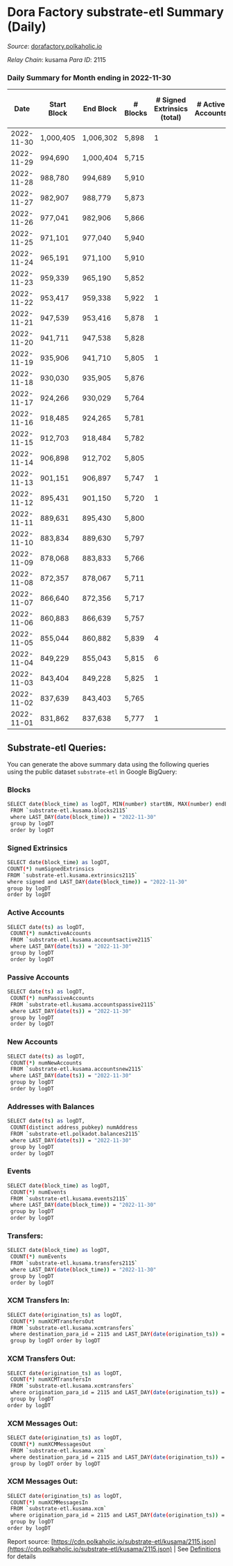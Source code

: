 # Dora Factory substrate-etl Summary (Daily)

_Source_: [dorafactory.polkaholic.io](https://dorafactory.polkaholic.io)

*Relay Chain*: kusama
*Para ID*: 2115



### Daily Summary for Month ending in 2022-11-30


| Date | Start Block | End Block | # Blocks | # Signed Extrinsics (total) | # Active Accounts | # Passive | # New | # Addresses with Balances | # Events | # Transfers | # XCM Transfers In | # XCM Transfers Out | # XCM In | # XCM Out | Issues | 
| ---- | ----------- | --------- | -------- | --------------------------- | ----------------- | --------- | ----- | ------------------------- | -------- | ----------- | ------------------ | ------------------- | -------- | --------- | ------ |
| 2022-11-30 | 1,000,405 | 1,006,302 | 5,898 | 1 |  |  |  | 373 | 11,808 | 1  |   |   |  |  |  |
| 2022-11-29 | 994,690 | 1,000,404 | 5,715 |  |  |  |  | 373 | 11,433 |   |   |   |  |  |  |
| 2022-11-28 | 988,780 | 994,689 | 5,910 |  |  |  |  | 373 | 11,823 |   |   |   |  |  |  |
| 2022-11-27 | 982,907 | 988,779 | 5,873 |  |  |  |  | 373 | 11,749 |   |   |   |  |  |  |
| 2022-11-26 | 977,041 | 982,906 | 5,866 |  |  |  |  |  | 11,736 |   |   |   |  |  |  |
| 2022-11-25 | 971,101 | 977,040 | 5,940 |  |  |  |  | 373 | 11,883 |   |   |   |  |  |  |
| 2022-11-24 | 965,191 | 971,100 | 5,910 |  |  |  |  | 373 | 11,823 |   |   |   |  |  |  |
| 2022-11-23 | 959,339 | 965,190 | 5,852 |  |  |  |  | 373 | 11,708 |   |   |   |  |  |  |
| 2022-11-22 | 953,417 | 959,338 | 5,922 | 1 |  |  |  |  | 11,854 | 1  |   |   |  |  |  |
| 2022-11-21 | 947,539 | 953,416 | 5,878 | 1 |  |  |  |  | 11,766 | 1  |   |   |  |  |  |
| 2022-11-20 | 941,711 | 947,538 | 5,828 |  |  |  |  |  | 11,659 |   |   |   |  |  |  |
| 2022-11-19 | 935,906 | 941,710 | 5,805 | 1 |  |  |  |  | 11,621 | 1  |   |   |  |  |  |
| 2022-11-18 | 930,030 | 935,905 | 5,876 |  |  |  |  |  | 11,755 |   |   |   |  |  |  |
| 2022-11-17 | 924,266 | 930,029 | 5,764 |  |  |  |  |  | 11,531 |   |   |   |  |  |  |
| 2022-11-16 | 918,485 | 924,265 | 5,781 |  |  |  |  | 373 | 11,565 |   |   |   |  |  |  |
| 2022-11-15 | 912,703 | 918,484 | 5,782 |  |  |  |  |  | 11,567 |   |   |   |  |  |  |
| 2022-11-14 | 906,898 | 912,702 | 5,805 |  |  |  |  | 373 | 11,614 |   |   |   |  |  |  |
| 2022-11-13 | 901,151 | 906,897 | 5,747 | 1 |  |  |  |  | 11,504 | 1  |   |   |  |  |  |
| 2022-11-12 | 895,431 | 901,150 | 5,720 | 1 |  |  |  |  | 11,450 | 1  |   |   |  |  |  |
| 2022-11-11 | 889,631 | 895,430 | 5,800 |  |  |  |  |  | 11,603 |   |   |   |  |  |  |
| 2022-11-10 | 883,834 | 889,630 | 5,797 |  |  |  |  |  | 11,597 |   |   |   |  |  |  |
| 2022-11-09 | 878,068 | 883,833 | 5,766 |  |  |  |  |  | 11,536 |   |   |   |  |  |  |
| 2022-11-08 | 872,357 | 878,067 | 5,711 |  |  |  |  |  | 11,425 |   |   |   |  |  |  |
| 2022-11-07 | 866,640 | 872,356 | 5,717 |  |  |  |  |  | 11,437 |   |   |   |  |  |  |
| 2022-11-06 | 860,883 | 866,639 | 5,757 |  |  |  |  |  | 11,517 |   |   |   |  |  |  |
| 2022-11-05 | 855,044 | 860,882 | 5,839 | 4 |  |  |  | 373 | 11,709 | 4  |   |   |  |  |  |
| 2022-11-04 | 849,229 | 855,043 | 5,815 | 6 |  |  |  | 373 | 11,670 | 4  |   |   |  |  |  |
| 2022-11-03 | 843,404 | 849,228 | 5,825 | 1 |  |  |  | 373 | 11,660 | 1  |   |   |  |  |  |
| 2022-11-02 | 837,639 | 843,403 | 5,765 |  |  |  |  |  | 11,533 |   |   |   |  |  |  |
| 2022-11-01 | 831,862 | 837,638 | 5,777 | 1 |  |  |  | 373 | 11,564 | 1  |   |   |  |  |  |

## Substrate-etl Queries:
You can generate the above summary data using the following queries using the public dataset `substrate-etl` in Google BigQuery:

### Blocks
```bash
SELECT date(block_time) as logDT, MIN(number) startBN, MAX(number) endBN, COUNT(*) numBlocks 
 FROM `substrate-etl.kusama.blocks2115`  
 where LAST_DAY(date(block_time)) = "2022-11-30" 
 group by logDT 
 order by logDT
```

### Signed Extrinsics
```bash
SELECT date(block_time) as logDT, 
COUNT(*) numSignedExtrinsics 
FROM `substrate-etl.kusama.extrinsics2115`  
where signed and LAST_DAY(date(block_time)) = "2022-11-30" 
group by logDT 
order by logDT
```

### Active Accounts
```bash
SELECT date(ts) as logDT, 
 COUNT(*) numActiveAccounts 
 FROM `substrate-etl.kusama.accountsactive2115` 
 where LAST_DAY(date(ts)) = "2022-11-30" 
 group by logDT 
 order by logDT
```

### Passive Accounts
```bash
SELECT date(ts) as logDT, 
 COUNT(*) numPassiveAccounts 
 FROM `substrate-etl.kusama.accountspassive2115` 
 where LAST_DAY(date(ts)) = "2022-11-30" 
 group by logDT 
 order by logDT
```

### New Accounts
```bash
SELECT date(ts) as logDT, 
 COUNT(*) numNewAccounts 
 FROM `substrate-etl.kusama.accountsnew2115` 
 where LAST_DAY(date(ts)) = "2022-11-30" 
 group by logDT
 order by logDT
```

### Addresses with Balances
```bash
SELECT date(ts) as logDT,
 COUNT(distinct address_pubkey) numAddress 
 FROM `substrate-etl.polkadot.balances2115` 
 where LAST_DAY(date(ts)) = "2022-11-30" 
 group by logDT 
 order by logDT
```

### Events
```bash
SELECT date(block_time) as logDT, 
 COUNT(*) numEvents 
 FROM `substrate-etl.kusama.events2115` 
 where LAST_DAY(date(block_time)) = "2022-11-30" 
 group by logDT 
 order by logDT
```

### Transfers:
```bash
SELECT date(block_time) as logDT, 
 COUNT(*) numEvents 
 FROM `substrate-etl.kusama.transfers2115` 
 where LAST_DAY(date(block_time)) = "2022-11-30" 
 group by logDT 
 order by logDT
```

### XCM Transfers In:
```bash
SELECT date(origination_ts) as logDT, 
 COUNT(*) numXCMTransfersOut 
 FROM `substrate-etl.kusama.xcmtransfers` 
 where destination_para_id = 2115 and LAST_DAY(date(origination_ts)) = "2022-11-30" 
 group by logDT order by logDT
```

### XCM Transfers Out:
```bash
SELECT date(origination_ts) as logDT, 
 COUNT(*) numXCMTransfersIn 
 FROM `substrate-etl.kusama.xcmtransfers` 
 where origination_para_id = 2115 and LAST_DAY(date(origination_ts)) = "2022-11-30" 
 group by logDT 
order by logDT
```

### XCM Messages Out:
```bash
SELECT date(origination_ts) as logDT, 
 COUNT(*) numXCMMessagesOut 
 FROM `substrate-etl.kusama.xcm` 
 where destination_para_id = 2115 and LAST_DAY(date(origination_ts)) = "2022-11-30" 
 group by logDT order by logDT
```

### XCM Messages Out:
```bash
SELECT date(origination_ts) as logDT, 
 COUNT(*) numXCMMessagesIn 
 FROM `substrate-etl.kusama.xcm` 
 where origination_para_id = 2115 and LAST_DAY(date(origination_ts)) = "2022-11-30" 
 group by logDT 
order by logDT
```


Report source: [https://cdn.polkaholic.io/substrate-etl/kusama/2115.json](https://cdn.polkaholic.io/substrate-etl/kusama/2115.json) | See [Definitions](/DEFINITIONS.md) for details
